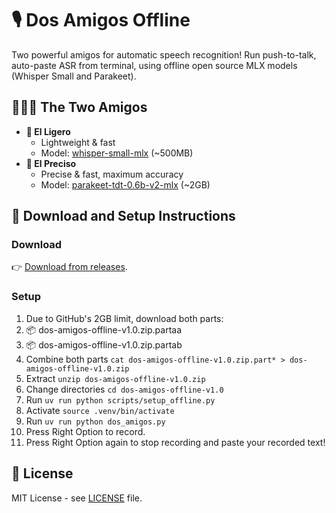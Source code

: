 # 🎙️ Dos Amigos Offline

Two powerful amigos for automatic speech recognition! Run push-to-talk, auto-paste ASR from terminal, using offline open source MLX models (Whisper Small and Parakeet).

## 🧑‍🤝‍🧑 The Two Amigos

- **🪽 El Ligero**
	- Lightweight & fast
	- Model: [whisper-small-mlx](https://huggingface.co/mlx-community/whisper-small-mlx) (~500MB)
- **🎯 El Preciso**
	- Precise & fast, maximum accuracy
	- Model: [parakeet-tdt-0.6b-v2-mlx](https://github.com/senstella/parakeet-mlx) (~2GB)

## 🚀 Download and Setup Instructions

### Download
👉 [Download from releases](https://github.com/laywen-sashe/dos-amigos-offline/releases).

### Setup
1. Due to GitHub's 2GB limit, download both parts:
1. 📦 dos-amigos-offline-v1.0.zip.partaa
2. 📦 dos-amigos-offline-v1.0.zip.partab
3. Combine both parts `cat dos-amigos-offline-v1.0.zip.part* > dos-amigos-offline-v1.0.zip`
4. Extract `unzip dos-amigos-offline-v1.0.zip`
5. Change directories `cd dos-amigos-offline-v1.0`
6. Run `uv run python scripts/setup_offline.py`
7. Activate `source .venv/bin/activate`
7. Run `uv run python dos_amigos.py`
8. Press Right Option to record.
9. Press Right Option again to stop recording and paste your recorded text!

## 📄 License

MIT License - see [LICENSE](LICENSE) file.
